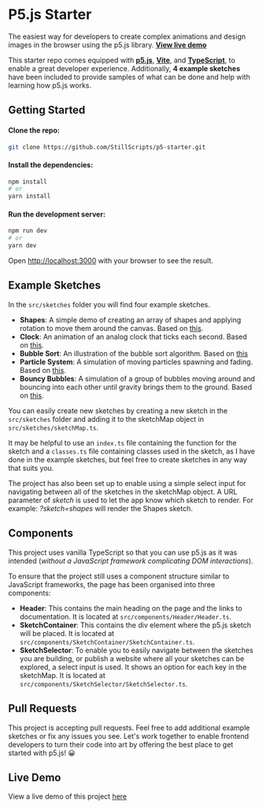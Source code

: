 # P5.js Starter

The easiest way for developers to create complex animations and design images in the browser using the p5.js library. [**View live demo**](https://p5-starter-vite.netlify.app/)

This starter repo comes equipped with [**p5.js**](https://p5js.org/), [**Vite**](https://vitejs.dev/), and [**TypeScript**](https://www.typescriptlang.org/), to enable a great developer experience. Additionally, **4 example sketches** have been included to provide samples of what can be done and help with learning how p5.js works. 

## Getting Started

#### Clone the repo: 

```bash
git clone https://github.com/StillScripts/p5-starter.git
```

#### Install the dependencies:
```bash
npm install
# or 
yarn install
```

#### Run the development server:
```bash
npm run dev
# or
yarn dev
```

Open [http://localhost:3000](http://localhost:3000) with your browser to see the result.


## Example Sketches

In the `src/sketches` folder you will find four example sketches.
- **Shapes**: A simple demo of creating an array of shapes and applying rotation to move them around the canvas. Based on [this](https://p5js.org/examples/form-regular-polygon.html).
- **Clock**: An animation of an analog clock that ticks each second. Based on [this](https://p5js.org/examples/input-clock.html).
- **Bubble Sort**: An illustration of the bubble sort algorithm. Based on [this](https://p5js.org/examples)
- **Particle System**: A simulation of moving particles spawning and fading. Based on [this](https://p5js.org/examples/simulate-particle-system.html).
- **Bouncy Bubbles**: A simulation of a group of bubbles moving around and bouncing into each other until gravity brings them to the ground. Based on [this](https://p5js.org/examples/motion-bouncy-bubbles.html).


You can easily create new sketches by creating a new sketch in the `src/sketches` folder and adding it to the sketchMap object in `src/sketches/sketchMap.ts`. 

It may be helpful to use an `index.ts` file containing the function for the sketch and a `classes.ts` file containing classes used in the sketch, as I have done in the example sketches, but feel free to create sketches in any way that suits you.

The project has also been set up to enable using a simple select input for navigating between all of the sketches in the sketchMap object. A URL parameter of *sketch* is used to let the app know which sketch to render. For example: *?sketch=shapes* will render the Shapes sketch.

## Components
This project uses vanilla TypeScript so that you can use p5.js as it was intended (*without a JavaScript framework complicating DOM interactions*). 

To ensure that the project still uses a component structure similar to JavaScript frameworks, the page has been organised into three components: 
- **Header**: This contains the main heading on the page and the links to documentation. It is located at `src/components/Header/Header.ts`.
- **SketchContainer**: This contains the div element where the p5.js sketch will be placed. It is located at `src/components/SketchContainer/SketchContainer.ts`.
- **SketchSelector**: To enable you to easily navigate between the sketches you are building, or publish a website where all your sketches can be explored, a select input is used. It shows an option for each key in the sketchMap. It is located at `src/components/SketchSelector/SketchSelector.ts`.

## Pull Requests
This project is accepting pull requests. Feel free to add additional example sketches or fix any issues you see. Let's work together to enable frontend developers to turn their code into art by offering the best place to get started with p5.js! :grinning: 

## Live Demo
View a live demo of this project [here](https://p5-starter-vite.netlify.app/) 
